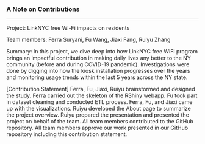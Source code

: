 ### A Note on Contributions

---

Project: LinkNYC free Wi-Fi impacts on residents

Team members: Ferra Suryani, Fu Wang, Jiaxi Fang, Ruiyu Zhang

Summary: In this project, we dive deep into how LinkNYC free WiFi program brings an impactful contribution in making daily lives any better to the NY community (before and during COVID-19 pandemic). Investigations were done by digging into how the kiosk installation progresses over the years and monitoring usage trends within the last 5 years across the NY state.

[Contribution Statement] Ferra, Fu, Jiaxi, Ruiyu brainstormed and designed the study. Ferra carried out the skeleton of the RShiny webapp. Fu took part in dataset cleaning and conducted ETL process. Ferra, Fu, and Jiaxi came up with the visualizations. Ruiyu developed the About page to summarize the project overview. Ruiyu prepared the presentation and presented the project on behalf of the team. All team members contributed to the GitHub repository. All team members approve our work presented in our GitHub repository including this contribution statement.

